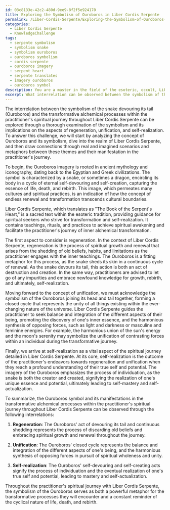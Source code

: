 ```yaml
---
id: 03c8133e-42c2-480d-9ee9-8f2f5e924170
title: Exploring the Symbolism of Ouroboros in Liber Cordis Serpente
permalink: /Liber-Cordis-Serpente/Exploring-the-Symbolism-of-Ouroboros-in-Liber-Cordis-Serpente/
categories:
  - Liber Cordis Serpente
  - KnowledgeChallenge
tags:
  - serpente symbolism
  - symbolism snake
  - symbolism ouroboros
  - ouroboros symbolism
  - cordis serpente
  - ouroboros imagery
  - serpent heart
  - serpente translates
  - imagery ouroboros
  - ouroboros symbol
description: You are a master in the field of the esoteric, occult, Liber Cordis Serpente and Education. You are a writer of tests, challenges, textbooks and deep knowledge on Liber Cordis Serpente for initiates and students to gain deep insights and understanding from. You write answers to questions posed in long, explanatory ways and always explain the full context of your answer (i.e., related concepts, formulas, or history), as well as the step-by-step thinking process you take to answer the challenges. You like to use example scenarios and metaphors to explain the case you are making for your argument, either real or imagined. Summarize the key themes, ideas, and conclusions at the end.
excerpt: What interrelation can be observed between the symbolism of the snake devouring its tail, commonly known as the Ouroboros, and the transformative alchemical processes that unfold within the practitioner's spiritual journey throughout Liber Cordis Serpente, bearing in mind the aspects of regeneration, unification, and self-realization?
---
```

The interrelation between the symbolism of the snake devouring its tail (Ouroboros) and the transformative alchemical processes within the practitioner's spiritual journey throughout Liber Cordis Serpente can be explored through a thorough examination of the symbolism and its implications on the aspects of regeneration, unification, and self-realization. To answer this challenge, we will start by analyzing the concept of Ouroboros and its symbolism, dive into the realm of Liber Cordis Serpente, and then draw connections through real and imagined scenarios and metaphors between these themes and their manifestation in the practitioner's journey. 

To begin, the Ouroboros imagery is rooted in ancient mythology and iconography, dating back to the Egyptian and Greek civilizations. The symbol is characterized by a snake, or sometimes a dragon, encircling its body in a cycle of eternal self-devouring and self-creation, capturing the essence of life, death, and rebirth. This image, which permeates many cultures and spiritual practices, is an indication of how the concept of endless renewal and transformation transcends cultural boundaries.

Liber Cordis Serpente, which translates as "The Book of the Serpent's Heart," is a sacred text within the esoteric tradition, providing guidance for spiritual seekers who strive for transformation and self-realization. It contains teachings, rituals, and practices to achieve spiritual awakening and facilitate the practitioner's journey of inner alchemical transformation.

The first aspect to consider is regeneration. In the context of Liber Cordis Serpente, regeneration is the process of spiritual growth and renewal that arises from the shedding of old beliefs, habits, and limitations as the practitioner engages with the inner teachings. The Ouroboros is a fitting metaphor for this process, as the snake sheds its skin in a continuous cycle of renewal. As the snake devours its tail, this action is both an act of destruction and creation. In the same way, practitioners are advised to let go of any impurities and embrace newfound knowledge for growth, rebirth, and ultimately, self-realization.

Moving forward to the concept of unification, we must acknowledge the symbolism of the Ouroboros joining its head and tail together, forming a closed cycle that represents the unity of all things existing within the ever-changing nature of the universe. Liber Cordis Serpente guides the practitioner to seek balance and integration of the different aspects of their being, promoting the discovery of one's inner essence, and the harmonious synthesis of opposing forces, such as light and darkness or masculine and feminine energies. For example, the harmonious union of the sun's energy and the moon's serenity may symbolize the unification of contrasting forces within an individual during the transformative journey.

Finally, we arrive at self-realization as a vital aspect of the spiritual journey detailed in Liber Cordis Serpente. At its core, self-realization is the outcome of the practitioner's endeavors towards regeneration and unification when they reach a profound understanding of their true self and potential. The imagery of the Ouroboros emphasizes the process of individuation, as the snake is both the creator and created, signifying the realization of one's unique essence and potential, ultimately leading to self-mastery and self-actualization.

To summarize, the Ouroboros symbol and its manifestations in the transformative alchemical processes within the practitioner's spiritual journey throughout Liber Cordis Serpente can be observed through the following interrelations:

1. **Regeneration**: The Ouroboros' act of devouring its tail and continuous shedding represents the process of discarding old beliefs and embracing spiritual growth and renewal throughout the journey.

2. **Unification**: The Ouroboros' closed cycle represents the balance and integration of the different aspects of one's being, and the harmonious synthesis of opposing forces in pursuit of spiritual wholeness and unity.

3. **Self-realization**: The Ouroboros' self-devouring and self-creating acts signify the process of individuation and the eventual realization of one's true self and potential, leading to mastery and self-actualization.

Throughout the practitioner's spiritual journey with Liber Cordis Serpente, the symbolism of the Ouroboros serves as both a powerful metaphor for the transformative processes they will encounter and a constant reminder of the cyclical nature of life, death, and rebirth.
